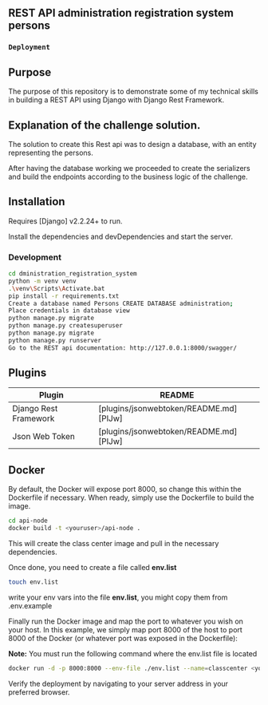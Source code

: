 ## REST API administration registration system persons

### `Deployment`

## Purpose
The purpose of this repository is to demonstrate some of my technical skills in building a REST API using Django with Django Rest Framework.

## Explanation of the challenge solution. 
The solution to create this Rest api was to design a database, with an entity representing the persons.  

After having the database working we proceeded to create the serializers and build the endpoints according to the business logic of the challenge. 


## Installation

Requires [Django] v2.2.24+ to run.

Install the dependencies and devDependencies and start the server.

### Development
```sh
cd dministration_registration_system
python -m venv venv
.\venv\Scripts\Activate.bat
pip install -r requirements.txt
Create a database named Persons CREATE DATABASE administration;
Place credentials in database view
python manage.py migrate
python manage.py createsuperuser
python manage.py migrate
python manage.py runserver
Go to the REST api documentation: http://127.0.0.1:8000/swagger/
```

## Plugins

| Plugin | README |
| ------ | ------ |
| Django Rest Framework | [plugins/jsonwebtoken/README.md][PlJw] |
| Json Web Token | [plugins/jsonwebtoken/README.md][PlJw] |



## Docker

By default, the Docker will expose port 8000, so change this within the
Dockerfile if necessary. When ready, simply use the Dockerfile to
build the image.

```sh
cd api-node
docker build -t <youruser>/api-node .
```

This will create the class center image and pull in the necessary dependencies.


Once done, you need to create a file called **env.list**

```sh
touch env.list
```

write your env vars into the file **env.list**, you might copy them from .env.example 

Finally run the Docker image and map the port to whatever you wish on
your host. In this example, we simply map port 8000 of the host to
port 8000 of the Docker (or whatever port was exposed in the Dockerfile):

**Note:** You must run the following command where the env.list file is located

```sh
docker run -d -p 8000:8000 --env-file ./env.list --name=classcenter <youruser>/api-node
```

Verify the deployment by navigating to your server address in
your preferred browser.
